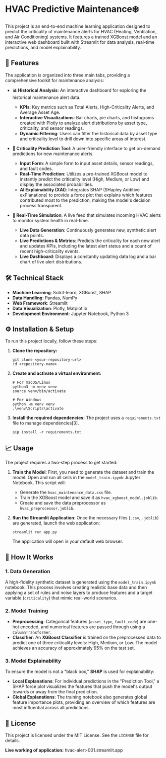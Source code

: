 # HVAC Predictive Maintenance❄️

This project is an end-to-end machine learning application designed to predict the criticality of maintenance alerts for HVAC (Heating, Ventilation, and Air Conditioning) systems. It features a trained XGBoost model and an interactive web dashboard built with Streamlit for data analysis, real-time predictions, and model explainability.

## 🚀 Features

The application is organized into three main tabs, providing a comprehensive toolkit for maintenance analysis:

*   **📊 Historical Analysis**: An interactive dashboard for exploring the historical maintenance alert data.
    *   **KPIs**: Key metrics such as Total Alerts, High-Criticality Alerts, and Average Asset Age.
    *   **Interactive Visualizations**: Bar charts, pie charts, and histograms created with Plotly to analyze alert distributions by asset type, criticality, and sensor readings.
    *   **Dynamic Filtering**: Users can filter the historical data by asset type and criticality level to drill down into specific areas of interest.

*   **🔮 Criticality Prediction Tool**: A user-friendly interface to get on-demand predictions for new maintenance alerts.
    *   **Input Form**: A simple form to input asset details, sensor readings, and fault codes.
    *   **Real-Time Prediction**: Utilizes a pre-trained XGBoost model to instantly predict the criticality level (High, Medium, or Low) and display the associated probabilities.
    *   **AI Explainability (XAI)**: Integrates SHAP (SHapley Additive exPlanations) to provide a force plot that explains which features contributed most to the prediction, making the model's decision process transparent.

*   **📡 Real-Time Simulation**: A live feed that simulates incoming HVAC alerts to monitor system health in real-time.
    *   **Live Data Generation**: Continuously generates new, synthetic alert data points.
    *   **Live Predictions & Metrics**: Predicts the criticality for each new alert and updates KPIs, including the latest alert status and a count of recent high-criticality events.
    *   **Live Dashboard**: Displays a constantly updating data log and a bar chart of live alert distributions.

## 🛠️ Technical Stack

*   **Machine Learning**: Scikit-learn, XGBoost, SHAP
*   **Data Handling**: Pandas, NumPy
*   **Web Framework**: Streamlit
*   **Data Visualization**: Plotly, Matplotlib
*   **Development Environment**: Jupyter Notebook, Python 3


## ⚙️ Installation & Setup

To run this project locally, follow these steps:

1.  **Clone the repository:**
    ```
    git clone <your-repository-url>
    cd <repository-name>
    ```

2.  **Create and activate a virtual environment:**
    ```
    # For macOS/Linux
    python3 -m venv venv
    source venv/bin/activate

    # For Windows
    python -m venv venv
    .\venv\Scripts\activate
    ```

3.  **Install the required dependencies:**
    The project uses a `requirements.txt` file to manage dependencies[3].
    ```
    pip install -r requirements.txt
    ```

## 📈 Usage

The project requires a two-step process to get started:

1.  **Train the Model**:
    First, you need to generate the dataset and train the model. Open and run all cells in the `model_train.ipynb` Jupyter Notebook. This script will:
    *   Generate the `hvac_maintenance_data.csv` file.
    *   Train the XGBoost model and save it as `hvac_xgboost_model.joblib`.
    *   Create and save the data preprocessor as `hvac_preprocessor.joblib`.

2.  **Run the Streamlit Application**:
    Once the necessary files (`.csv`, `.joblib`) are generated, launch the web application:
    ```
    streamlit run app.py
    ```
    The application will open in your default web browser.

## 🔬 How It Works

### 1. Data Generation
A high-fidelity synthetic dataset is generated using the `model_train.ipynb` notebook. This process involves creating realistic base data and then applying a set of rules and noise layers to produce features and a target variable (`criticality`) that mimic real-world scenarios.

### 2. Model Training
*   **Preprocessing**: Categorical features (`asset_type`, `fault_code`) are one-hot encoded, and numerical features are passed through using a `ColumnTransformer`.
*   **Classifier**: An **XGBoost Classifier** is trained on the preprocessed data to predict one of three criticality levels: High, Medium, or Low. The model achieves an accuracy of approximately 95% on the test set.

### 3. Model Explainability
To ensure the model is not a "black box," **SHAP** is used for explainability:
*   **Local Explanations**: For individual predictions in the "Prediction Tool," a SHAP force plot visualizes the features that push the model's output towards or away from the final prediction.
*   **Global Explanations**: The training notebook also generates global feature importance plots, providing an overview of which features are most influential across all predictions.

## 📄 License

This project is licensed under the MIT License. See the `LICENSE` file for details.

**Live working of application:** hvac-alert-001.streamlit.app
